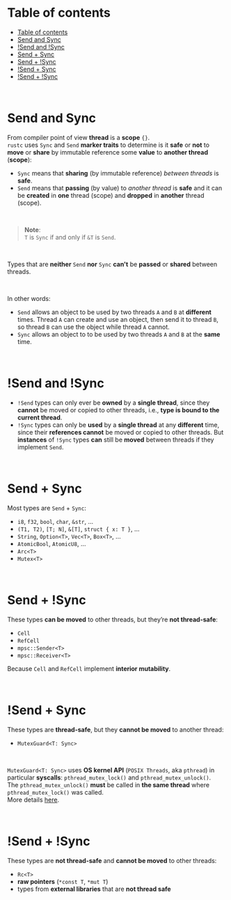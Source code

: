 # Table of contents
- [Table of contents](#table-of-contents)
- [Send and Sync](#send-and-sync)
- [!Send and !Sync](#send-and-sync-1)
- [Send + Sync](#send--sync)
- [Send + !Sync](#send--sync-1)
- [!Send + Sync](#send--sync-2)
- [!Send + !Sync](#send--sync-3)
  
<br>

# Send and Sync
From compiler point of view **thread** is a **scope** `{}`.<br>
`rustc` uses `Sync` and `Send` **marker traits** to determine is it **safe** or **not** to **move** or **share** by immutable reference some **value** to **another thread** (**scope**):
- `Sync` means that **sharing** (by immutable reference) *between threads* is **safe**.
- `Send` means that **passing** (by value) to *another thread* is **safe** and it can be **created** in **one** thread (scope) and **dropped** in **another** thread (scope).

<br>

> **Note**:<br>
> `T` is `Sync` if and only if `&T` is `Send`.

<br>

Types that are **neither** `Send` **nor** `Sync` **can't** be **passed** or **shared** between threads.<br>

<br>

In other words:
- `Send` allows an object to be used by two threads `A` and `B` at **different** times. Thread `A` can create and use an object, then send it to thread `B`, so thread `B` can use the object while thread `A` cannot.
- `Sync` allows an object to to be used by two threads `A` and `B` at the **same** time.

<br>

# !Send and !Sync
- `!Send` types can only ever be **owned** by a **single thread**, since they **cannot** be moved or copied to other threads, i.e., **type is bound to the current thread**.
- `!Sync` types can only be **used** by a **single thread** at any **different** time, since their **references cannot** be moved or copied to other threads. But **instances** of `!Sync` types **can** still be **moved** between threads if they implement `Send`.

<br>

# Send + Sync
Most types are `Send` + `Sync`:
- `i8`, `f32`, `bool`, `char`, `&str`, ...
- `(T1, T2)`, `[T; N]`, `&[T]`, `struct { x: T }`, ...
- `String`, `Option<T>`, `Vec<T>`, `Box<T>`, ...
- `AtomicBool`, `AtomicU8`, ...
- `Arc<T>`
- `Mutex<T>`

<br>

# Send + !Sync
These types **can be moved** to other threads, but they’re **not thread-safe**:
  - `Cell`
  - `RefCell`
  - `mpsc::Sender<T>`
  - `mpsc::Receiver<T>`

Because `Cell` and `RefCell` implement **interior mutability**.

<br>

# !Send + Sync
These types are **thread-safe**, but they **cannot be moved** to another thread:
- `MutexGuard<T: Sync>`

<br>

`MutexGuard<T: Sync>` uses **OS kernel API** (`POSIX Threads`, aka `pthread`) in particular **syscalls**: `pthread_mutex_lock()` and `pthread_mutex_unlock()`.<br>
The `pthread_mutex_unlock()` **must** be called in **the same thread** where `pthread_mutex_lock()` was called.<br>
More details [here](https://whenderson.dev/blog/rust-mutexes/).

<br>

# !Send + !Sync
These types are **not thread-safe** and **cannot be moved** to other threads:
  - `Rc<T>`
  - **raw pointers** (`*const T`, `*mut T`)
  - types from **external libraries** that are **not thread safe**
